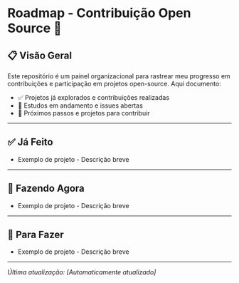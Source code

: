 # Roadmap - Contribuição Open Source 🚀

## 📋 Visão Geral

Este repositório é um painel organizacional para rastrear meu progresso em contribuições e participação em projetos open-source. Aqui documento:

- ✅ Projetos já explorados e contribuições realizadas
- 🔄 Estudos em andamento e issues abertas
- 📅 Próximos passos e projetos para contribuir

---

## ✅ Já Feito

<!-- START_FEITO -->
* Exemplo de projeto - Descrição breve
<!-- END_FEITO -->

---

## 🔄 Fazendo Agora

<!-- START_FAZENDO -->
* Exemplo de projeto - Descrição breve
<!-- END_FAZENDO -->

---

## 📅 Para Fazer

<!-- START_FAZER -->
* Exemplo de projeto - Descrição breve
<!-- END_FAZER -->

---

*Última atualização: [Automaticamente atualizado]*
